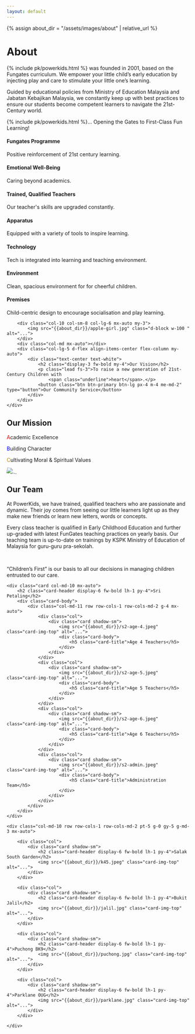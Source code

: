 ```yaml
---
layout: default
---
```


<!-- <h1 class="display-3 text-center p-4 mb-0 text-bg-dark">About</h1> -->

{% assign about_dir = "/assets/images/about" | relative_url %}

<div class="p-4 mb-4 bg-light">
    <div class="container-fluid py-3 col-md-7">
        <h1 class="display-3 text-center mb-4">About</h1>
        <div class="mb-4 lead">
            <p>
                {% include pk/powerkids.html %}
                was founded in 2001, based on the Fungates curriculum. We empower your little child’s early education by injecting play and care to stimulate your little one’s learning.
            </p>
            <p>
                Guided by educational policies from Ministry of Education Malaysia and Jabatan Kebajikan Malaysia, we constantly keep up with best practices to ensure our students become competent learners to navigate the 21st-Century world.
            </p>
            <p>
                {% include pk/powerkids.html %}... Opening the Gates to First-Class Fun Learning!
            </p>
        </div>
    </div>
</div>

<div class="container px-3 py-3 col-md-7" id="icon-grid">
    <div class="container-md row row-cols-1 row-cols-sm-2 g-4 py-4 mx-0">
        <div class="col d-flex align-items-start">
            <i class="bi-award text-muted flex-shrink-0 me-3 display-6"></i>
            <div>
                <h4 class="fw-bold mb-0">Fungates Programme</h4>
                <p>Positive reinforcement of 21st century learning.</p>
            </div>
        </div>
        <div class="col d-flex align-items-start">
            <i class="bi-balloon-heart text-muted flex-shrink-0 me-3 display-6"></i>
            <!-- <i class="bi-emoji-laughing text-muted flex-shrink-0 me-3 display-6"></i> -->
            <div>
                <h4 class="fw-bold mb-0">Emotional Well-Being</h4>
                <p>Caring beyond academics.</p>
            </div>
        </div>
        <div class="col d-flex align-items-start">
            <i class="bi-mortarboard text-muted flex-shrink-0 me-3 display-6"></i>
            <div>
                <h4 class="fw-bold mb-0">Trained, Qualified Teachers</h4>
                <p>Our teacher's skills are upgraded constantly.</p>
            </div>
        </div>
        <div class="col d-flex align-items-start">
            <i class="bi-binoculars text-muted flex-shrink-0 me-3 display-6"></i>
            <div>
                <h4 class="fw-bold mb-0">Apparatus</h4>
                <p>Equipped with a variety of tools to inspire learning.</p>
            </div>
        </div>
        <div class="col d-flex align-items-start">
            <i class="bi-pc-display-horizontal text-muted flex-shrink-0 me-3 display-6"></i>
            <div>
                <h4 class="fw-bold mb-0">Technology</h4>
                <p>Tech is integrated into learning and teaching environment.</p>
            </div>
        </div>
        <div class="col d-flex align-items-start">
            <i class="bi-cloud-sun text-muted flex-shrink-0 me-3 display-6"></i>
            <div>
                <h4 class="fw-bold mb-0">Environment</h4>
                <p>Clean, spacious environment for for cheerful children.</p>
            </div>
        </div>
        <div class="col d-flex align-items-start">
            <i class="bi-house-heart text-muted flex-shrink-0 me-3 display-6"></i>
            <div>
                <h4 class="fw-bold mb-0">Premises</h4>
                <p>Child-centric design to encourage socialisation and play learning.</p>
            </div>
        </div>
    </div>
</div>

<div class="row justify-content-md-center py-5 bg-dark mx-0">
    <div class="col-md-10 row mx-0">

        <div class="col-10 col-sm-8 col-lg-6 mx-auto my-3">
            <img src="{{about_dir}}/apple-girl.jpg" class="d-block w-100 " alt="...">
        </div>
        <div class="col-md mx-auto"></div>
        <div class="col-lg-5 d-flex align-items-center flex-column my-auto">
            <div class="text-center text-white">
                <h2 class="display-3 fw-bold my-4">Our Vision</h2>
                <p class="lead fs-3">To raise a new generation of 21st-Century Children with
                    <span class="underline">heart</span>.</p>
                <button class="btn btn-primary btn-lg px-4 m-4 me-md-2" type="button">Our Community Service</button>
            </div>
        </div>
    </div>
</div>

<div class="row justify-content-md-center py-5 mx-0">
    <div class="col-md-10 row align-items-between mx-0">
        <div class="col-lg-6 d-flex flex-column my-auto">
            <div class="d-flex align-items-start flex-column mb-3 mx-auto">
                <h2 class="display-3 fw-bold my-4 mx-auto mx-md-0">Our Mission</h2>
                <div class="lead fs-3 mx-3 mx-md-0">
                    <p>
                        <span class="display-4 me-1" style="color:red">A</span>cademic Excellence</p>
                    <p>
                        <span class="display-4 me-1" style="color:blue">B</span>uilding Character</p>
                    <p>
                        <span class="display-4 me-1" style="color:darkgoldenrod">C</span>ultivating Moral & Spiritual Values</p>
                </div>
            </div>
        </div>
        <div class="col-md mx-auto"></div>
        <div class="col-10 col-sm-8 col-lg-4 mx-auto my-3">
            <img src="{{about_dir}}/21yrs.jpeg" class="d-block w-100" alt="..." style="transform:rotate(10deg)">
        </div>
    </div>
</div>

<div class="p-4 bg-primary text-bg-primary text-center">
    <div class="container-fluid py-md-3 col-md-9 g-0">
        <h2 class="display-3 fw-bold lh-1 my-4">Our Team</h2>
        <div class="our-team-body lead">
            <p>At PowerKids, we have trained, qualified teachers who are passionate and dynamic. Their joy comes from seeing our little learners light up as they make new friends or learn new letters, words or concepts.
            </p>
            <p>Every class teacher is qualified in Early Childhood Education and further up-graded with latest FunGates teaching practices on yearly basis. Our teaching team is up-to-date on trainings by KSPK Ministry of Education of Malaysia for guru-guru pra-sekolah.</p>
            <br>
            <p>“Children’s First” is our basis to all our decisions in managing children entrusted to our care.</p>
        </div>
    </div>
</div>

<div class="pt-5 p-md-5 bg-dark text-center">

    <div class="card col-md-10 mx-auto">
        <h2 class="card-header display-6 fw-bold lh-1 py-4">Sri Petaling</h2>
        <div class="card-body">
            <div class="col-md-11 row row-cols-1 row-cols-md-2 g-4 mx-auto">
                <div class="col">
                    <div class="card shadow-sm">
                        <img src="{{about_dir}}/s2-age-4.jpeg" class="card-img-top" alt="...">
                        <div class="card-body">
                            <h5 class="card-title">Age 4 Teachers</h5>
                        </div>
                    </div>
                </div>
                <div class="col">
                    <div class="card shadow-sm">
                        <img src="{{about_dir}}/s2-age-5.jpeg" class="card-img-top" alt="...">
                        <div class="card-body">
                            <h5 class="card-title">Age 5 Teachers</h5>
                        </div>
                    </div>
                </div>
                <div class="col">
                    <div class="card shadow-sm">
                        <img src="{{about_dir}}/s2-age-6.jpeg" class="card-img-top" alt="...">
                        <div class="card-body">
                            <h5 class="card-title">Age 6 Teachers</h5>
                        </div>
                    </div>
                </div>
                <div class="col">
                    <div class="card shadow-sm">
                        <img src="{{about_dir}}/s2-admin.jpeg" class="card-img-top" alt="...">
                        <div class="card-body">
                            <h5 class="card-title">Administration Team</h5>
                        </div>
                    </div>
                </div>
            </div>
        </div>
    </div>

    <div class="col-md-10 row row-cols-1 row-cols-md-2 pt-5 g-0 gy-5 g-md-3 mx-auto">

        <div class="col">
            <div class="card shadow-sm">
                <h2 class="card-header display-6 fw-bold lh-1 py-4">Salak South Garden</h2>
                <img src="{{about_dir}}/k45.jpeg" class="card-img-top" alt="...">
            </div>
        </div>

        <div class="col">
            <div class="card shadow-sm">
                <h2 class="card-header display-6 fw-bold lh-1 py-4">Bukit Jalil</h2>
                <img src="{{about_dir}}/jalil.jpg" class="card-img-top" alt="...">
            </div>
        </div>

        <div class="col">
            <div class="card shadow-sm">
                <h2 class="card-header display-6 fw-bold lh-1 py-4">Puchong BK9</h2>
                <img src="{{about_dir}}/puchong.jpg" class="card-img-top" alt="...">
            </div>
        </div>

        <div class="col">
            <div class="card shadow-sm">
                <h2 class="card-header display-6 fw-bold lh-1 py-4">Parklane OUG</h2>
                <img src="{{about_dir}}/parklane.jpg" class="card-img-top" alt="...">
            </div>
        </div>

    </div>

</div>
